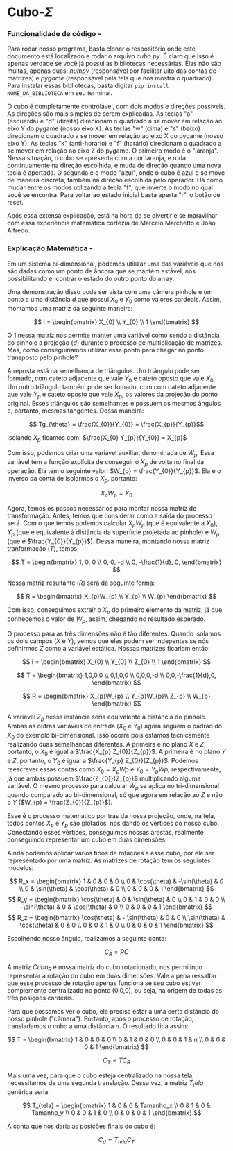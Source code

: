 # Cubo-$\Sigma$


### Funcionalidade de código - 

Para rodar nosso programa, basta clonar o respositório onde este documento está localizado e rodar o arquivo *cubo.py*. É claro que isso é apenas verdade se você já possui as bibliotecas necessárias. Elas não são muitas, apenas duas: *numpy* (responsável por facilitar uito das contas de matrizes) e *pygame* (responsável pela tela que nos mostra o quadrado). Para instalar essas bibliotecas, basta digitar `pip install NOME_DA_BIBLIOTECA` em seu terminal.

O cubo é completamente controlável, com dois modos e direções possíveis. As direções são mais simples de serem explicadas. As teclas "a" (esquerda) e "d" (direita) direcionam o quadrado a se mover em relação ao eixo Y do pygame (nosso eixo X). As teclas "w" (cima) e "s" (baixo) direcionam o quadrado a se mover em relação ao eixo X do pygame (nosso eixo Y). As teclas "k" (anti-horário) e "f" (horário) direcionam o quadrado a se mover em relação ao eixo Z do pygame. O primeiro modo é o "laranja". Nessa situação, o cubo se apresenta com a cor laranja, e roda continuamente na direção escolhida, e muda de direção quando uma nova tecla é apertada. O segunda é o modo "azul", onde o cubo é azul e se move de maneira discreta, também na direção escolhida pelo operador. Há como mudar entre os modos utilizando a tecla "f", que inverte o modo no qual você se encontra. Para voltar ao estado inicial basta aperta "r", o botão de reset.

Após essa extensa explicação, está na hora de se divertir e se maravilhar com essa experiência matemática cortezia de Marcelo Marchetto e João Alfredo. 



### Explicação Matemática - 
Em um sistema bi-dimensional, podemos utilizar uma das variáveis que nos são dadas como um ponto de âncora que se mantém estável, nos possibilitando encontrar o estado do outro ponto do array.

 Uma demonstração disso pode ser vista com uma câmera pinhole e um ponto a uma distância $d$ que possui $X_{0}$ e $Y_{0}$ como valores cardeais. Assim, montamos uma matriz da seguinte maneira:

$$
I = 
\begin{bmatrix}
X_{0} \\
Y_{0} \\
1
\end{bmatrix}
$$

O $1$ nessa matriz nos permite manter uma variável como sendo a distância do pinhole a projeção ($d$) durante o processo de multiplicação de matrizes. Mas, como conseguiríamos utilizar esse ponto para chegar no ponto transposto pelo pinhole? 

A reposta está na semelhança de triângulos. Um triângulo pode ser formado, com cateto adjacente que vale $Y_{0}$ e cateto oposto que vale $X_{0}$. Um outro triângulo também pode ser fomado, com com cateto adjacente que vale $Y_{p}$ e cateto oposto que vale $X_{p}$, os valores da projeção do ponto original. Esses triângulos são semelhantes e possuem os mesmos ângulos e, portanto, mesmas tangentes. Dessa maneira:

$$ Tg_{\theta} =  \frac{X_{0}}{Y_{0}} = \frac{X_{p}}{Y_{p}}$$

Isolando $X_{p}$ ficamos com: $\frac{X_{0} Y_{p}}{Y_{0}} = X_{p}$

Com isso, podemos criar uma variável auxiliar, denominada de $W_{p}$. Essa variável tem a função explícita de conseguir o $X_{p}$ de volta no final da operação. Ela tem o seguinte valor: $W_{p} = \frac{Y_{0}}{Y_{p}}$. Ela é o inverso da conta de isolarmos o $X_{p}$, portanto:

$$
X_{p}W_{p} = X_{0}
$$

Agora, temos os passos necessários para montar nossa matriz de transformação. Antes, temos que considerar como a saída do processo será. Com o que temos podemos calcular $X_{p}W_{p}$ (que é equivalente a $X_{0}$), $Y_{p}$ (que é equivalente à distância da superfície projetada ao pinhole) e $W_{p}$ (que é $\frac{Y_{0}}{Y_{p}}$). Dessa maneira, montando nossa matriz tranformação ($T$), temos:

$$
T = 
\begin{bmatrix}
1, 0, 0 \\
0, 0, -d \\
0, -\frac{1}{d}, 0, 
\end{bmatrix}
$$

Nossa matriz resultante ($R$) será da seguinte forma:

$$
R = 
\begin{bmatrix}
X_{p}W_{p} \\
Y_{p} \\
W_{p}
\end{bmatrix}
$$

Com isso, conseguimos extrair o $X_{p}$ do primeiro elemento da matriz, já que conhecemos o valor de $W_{p}$, assim, chegando no resultado esperado. 

O processo para as três dimensões não é tão diferentes. Quando isolamos os dois campos ($X$ e $Y$), vemos que eles podem ser indepentes se nós definirmos $Z$ como a variável estática. Nossas matrizes ficariam então:

$$
I = 
\begin{bmatrix}
X_{0} \\
Y_{0} \\
Z_{0} \\
1
\end{bmatrix}
$$

$$
T = 
\begin{bmatrix}
1,0,0,0 \\
0,1,0,0 \\
0,0,0,-d \\
0,0,-\frac{1}{d},0, 
\end{bmatrix}
$$

$$
R = 
\begin{bmatrix}
X_{p}W_{p} \\
Y_{p}W_{p}\\
Z_{p} \\
W_{p}
\end{bmatrix}
$$

A variável $Z_{p}$ nessa instância seria equivalente a distância do pinhole. Ambas as outras variáveis de entrada ($X_{0}$ e $Y_{0}$) agora seguem o padrão do $X_{0}$ do exemplo bi-dimensional. Isso ocorre pois estamos tecnicamente realizando duas semelhancas diferentes. A primeira é no plano $X$ e $Z$, portanto, o $X_{0}$ é igual a $\frac{X_{p} Z_{0}}{Z_{p}}$. A primeira é no plano $Y$ e $Z$, portanto, o $Y_{0}$ é igual a $\frac{Y_{p} Z_{0}}{Z_{p}}$. Podemos reescrever essas contas como $X_{0} = X_{p}W{p}$ e $Y_{0} = Y_{p}W{p}$, respectivamente, já que ambas possuem $\frac{Z_{0}}{Z_{p}}$ multiplicando alguma variável. O mesmo processo para calcular $W_{p}$ se aplica no tri-dimensional quando comparado ao bi-dimensional, só que agora em relação ao $Z$ e não o $Y$ ($W_{p} = \frac{Z_{0}}{Z_{p}}$).

Esse é o processo matemático por trás da nossa projeção, onde, na tela, todos pontos $X_{p}$ e $Y_{p}$ são plotados, nos dando os vértices do nosso cubo. Conectando esses vértices, conseguimos nossas arestas, realmente conseguindo representar um cubo em duas dimensões. 

Ainda podemos aplicar vários tipos de rotações a esse cubo, por ele ser representado por uma matriz. As matrizes de rotação tem os seguintes modelos: 

$$
R_x = \begin{bmatrix}
1 & 0 & 0 & 0 \\
0 & \cos(\theta) & -\sin(\theta) & 0 \\
0 & \sin(\theta) & \cos(\theta) & 0 \\
0 & 0 & 0 & 1
\end{bmatrix}
$$
$$
R_y = \begin{bmatrix}
\cos(\theta) & 0 & \sin(\theta) & 0 \\
0 & 1 & 0 & 0 \\
-\sin(\theta) & 0 & \cos(\theta) & 0 \\
0 & 0 & 0 & 1
\end{bmatrix}
$$
$$
R_z = \begin{bmatrix}
\cos(\theta) & - \sin(\theta) & 0 & 0 \\
\sin(\theta) & \cos(\theta) & 0 & 0 \\
0 & 0 & 1 & 0 \\
0 & 0 & 0 & 1
\end{bmatrix}
$$

Escolhendo nosso ângulo, realizamos a seguinte conta: 

$$
C_R = R C
$$

A matriz $Cubo_{R}$ é nossa matriz do cubo rotacionado, nos permitindo representar a rotação do cubo em duas dimensões. Vale a pena ressaltar que esse processo de rotação apenas funciona se seu cubo estiver complemente centralizado no ponto (0,0,0), ou seja, na origem de todas as três posições cardeais. 

Para que possamos ver o cubo, ele precisa estar a uma certa distância do nosso pinhole ("câmera"). Portanto, após o processo de rotação, transladamos o cubo a uma distância $n$. O resultado fica assim: 

$$
T = \begin{bmatrix}
1 & 0 & 0 & 0 \\
0 & 1 & 0 & 0 \\
0 & 0 & 1 & n \\
0 & 0 & 0 & 1
\end{bmatrix}
$$

$$
C_T = T C_R
$$

Mais uma vez, para que o cubo esteja centralizado na nossa tela, necessitamos de uma segunda translação. Dessa vez, a matriz $T_tela$ genérica seria:

$$
T_{tela} = \begin{bmatrix}
1 & 0 & 0 & Tamanho_x \\
0 & 1 & 0 & Tamanho_y \\
0 & 0 & 1 & 0 \\
0 & 0 & 0 & 1
\end{bmatrix}
$$

A conta que nos daria as posições finais do cubo é:

$$
C_d = T_{tela} C_T
$$

